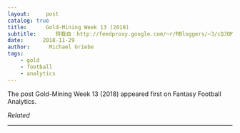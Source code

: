 ```yaml
---
layout:     post
catalog: true
title:      Gold-Mining Week 13 (2018)
subtitle:      转载自：http://feedproxy.google.com/~r/RBloggers/~3/cQJQMi7mMuw/
date:      2018-11-29
author:      Michael Griebe
tags:
    - gold
    - football
    - analytics
---
```


The post Gold-Mining Week 13 (2018) appeared first on Fantasy Football Analytics.


*Related*








---
